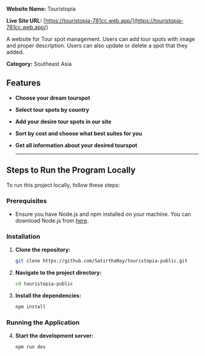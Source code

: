 **Website Name:** Touristopia

**Live Site URL:** [https://touristopia-781cc.web.app/](https://touristopia-781cc.web.app/)

A website for Tour spot management. Users can add tour spots with image and proper description. Users can also update or delete a spot that they added.

**Category:** Southeast Asia

## Features

- **Choose your dream tourspot**
- **Select tour spots by country** 
- **Add your desire tour spots in our site**
- **Sort by cost and choose what best suites for you** 
- **Get all information about your desired tourspot**

  ---

## Steps to Run the Program Locally

To run this project locally, follow these steps:

### Prerequisites

- Ensure you have Node.js and npm installed on your machine. You can download Node.js from [here](https://nodejs.org/).

### Installation

1. **Clone the repository:**

    ```bash
    git clone https://github.com/SatirthaRoy/touristopia-public.git
    ```

2. **Navigate to the project directory:**

    ```bash
    cd touristopia-public
    ```

3. **Install the dependencies:**

    ```bash
    npm install
    ```

### Running the Application

4. **Start the development server:**

    ```bash
    npm run dev
    ```
